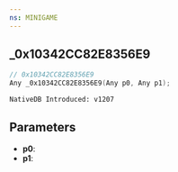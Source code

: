 ```yaml
---
ns: MINIGAME
---
```

## _0x10342CC82E8356E9

```c
// 0x10342CC82E8356E9
Any _0x10342CC82E8356E9(Any p0, Any p1);
```

```
NativeDB Introduced: v1207
```

## Parameters
* **p0**:
* **p1**:
